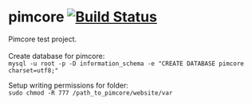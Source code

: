 # pimcore [![Build Status](https://travis-ci.org/megahoy/pimcore.svg?branch=master)](https://travis-ci.org/megahoy/pimcore)
Pimcore test project. <br /><br />
Create database for pimcore: <br />
`mysql -u root -p -D information_schema -e "CREATE DATABASE pimcore charset=utf8;"`

Setup writing permissions for folder: <br />
`sudo chmod -R 777 /path_to_pimcore/website/var`
